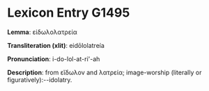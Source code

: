 # Lexicon Entry G1495

**Lemma**: εἰδωλολατρεία

**Transliteration (xlit)**: eidōlolatreía

**Pronunciation**: i-do-lol-at-ri'-ah

**Description**:
from εἴδωλον and λατρεία; image-worship (literally or figuratively):--idolatry.

